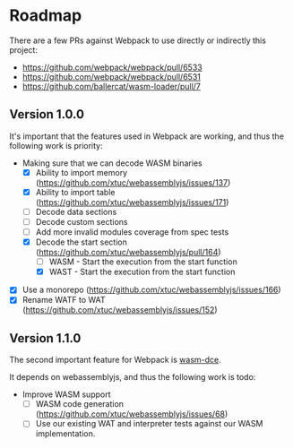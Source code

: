 # Roadmap

There are a few PRs against Webpack to use directly or indirectly this project:
- https://github.com/webpack/webpack/pull/6533
- https://github.com/webpack/webpack/pull/6531
- https://github.com/ballercat/wasm-loader/pull/7

## Version 1.0.0

It's important that the features used in Webpack are working, and thus the following work is priority:
- Making sure that we can decode WASM binaries
  - [x] Ability to import memory (https://github.com/xtuc/webassemblyjs/issues/137)
  - [x] Ability to import table (https://github.com/xtuc/webassemblyjs/issues/171)
  - [ ] Decode data sections
  - [ ] Decode custom sections
  - [ ] Add more invalid modules coverage from spec tests
  - [x] Decode the start section (https://github.com/xtuc/webassemblyjs/pull/164)
    - [ ] WASM - Start the execution from the start function
    - [x] WAST - Start the execution from the start function
- [x] Use a monorepo (https://github.com/xtuc/webassemblyjs/issues/166)
- [x] Rename WATF to WAT (https://github.com/xtuc/webassemblyjs/issues/152)
    
## Version 1.1.0

The second important feature for Webpack is [wasm-dce](https://github.com/xtuc/wasm-dce).

It depends on webassemblyjs, and thus the following work is todo:
- Improve WASM support
  - [ ] WASM code generation (https://github.com/xtuc/webassemblyjs/issues/68)
  - [ ] Use our existing WAT and interpreter tests against our WASM implementation.
